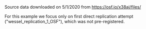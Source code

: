 Source data downloaded on 5/1/2020 from https://osf.io/x38aj/files/

For this example we focus only on first direct replication attempt ("wessel_replication_1_OSF"), which was not pre-registered.
